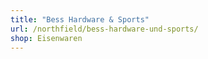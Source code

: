 ```yaml
---
title: "Bess Hardware & Sports"
url: /northfield/bess-hardware-und-sports/
shop: Eisenwaren
---
```

